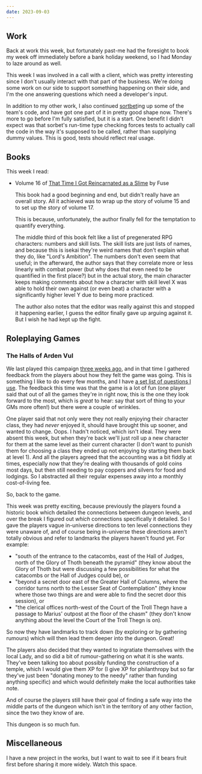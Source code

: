 ```yaml
---
date: 2023-09-03
---
```


## Work

Back at work this week, but fortunately past-me had the foresight to book my
week off immediately before a bank holiday weekend, so I had Monday to laze
around as well.

This week I was involved in a call with a client, which was pretty interesting
since I don't usually interact with that part of the business.  We're doing some
work on our side to support something happening on their side, and I'm the one
answering questions which need a developer's input.

In addition to my other work, I also continued [sortbet][]ing up some of the
team's code, and have got one part of it in pretty good shape now.  There's more
to go before I'm fully satisfied, but it is a start.  One benefit I didn't
expect was that sorbet's run-time type checking forces tests to actually call
the code in the way it's supposed to be called, rather than supplying dummy
values.  This is good, tests should reflect real usage.

[sortbet]: https://sorbet.org/


## Books

This week I read:

- Volume 16 of [That Time I Got Reincarnated as a Slime][] by Fuse

  This book had a good beginning and end, but didn't really have an overall
  story.  All it achieved was to wrap up the story of volume 15 and to set up
  the story of volume 17.
  
  This is because, unfortunately, the author finally fell for the temptation to
  quantify everything.
  
  The middle third of this book felt like a list of pregenerated RPG characters:
  numbers and skill lists.  The skill lists are just lists of names, and because
  this is isekai they're weird names that don't explain what they do, like
  "Lord's Ambition". The numbers don't even seem that useful; in the afterward,
  the author says that they correlate more or less linearly with combat power
  (but why does that even need to be quantified in the first place?) but in the
  actual story, the main character keeps making comments about how a character
  with skill level X was able to hold their own against (or even beat) a
  character with a significantly higher level Y due to being more practiced.
  
  The author also notes that the editor was really against this and stopped it
  happening earlier, I guess the editor finally gave up arguing against it.  But
  I wish he had kept up the fight.

[That Time I Got Reincarnated as a Slime]: https://en.wikipedia.org/wiki/That_Time_I_Got_Reincarnated_as_a_Slime

## Roleplaying Games

### The Halls of Arden Vul

We last played this campaign [three weeks ago][], and in that time I gathered
feedback from the players about how they felt the game was going.  This is
something I like to do every few months, and I have [a set list of questions I
use][].  The feedback this time was that the game is a lot of fun (one player
said that out of all the games they're in right now, this is the one they look
forward to the most, which is *great* to hear: say that sort of thing to your
GMs more often!) but there were a couple of wrinkles.

One player said that not only were they not really enjoying their character
class, they had *never* enjoyed it, should have brought this up sooner, and
wanted to change.  Oops.  I hadn't noticed, which isn't ideal.  They were absent
this week, but when they're back we'll just roll up a new character for them at
the same level as their current character (I don't want to punish them for
choosing a class they ended up not enjoying by starting them back at level 1).
And all the players agreed that the accounting was a bit fiddly at times,
especially now that they're dealing with thousands of gold coins most days, but
then still needing to pay coppers and silvers for food and lodgings.  So I
abstracted all their regular expenses away into a monthly cost-of-living fee.

So, back to the game.

This week was pretty exciting, because previously the players found a historic
book which detailed the connections between dungeon levels, and over the break I
figured out *which* connections specifically it detailed.  So I gave the players
vague in-universe directions to ten level connections they were unaware of, and
of course being in-universe these directions aren't totally obvious and refer to
landmarks the players haven't found yet.  For example:

- "south of the entrance to the catacombs, east of the Hall of Judges, north of
  the Glory of Thoth beneath the pyramid" (they know about the Glory of Thoth
  but were discussing a few possibilities for what the catacombs or the Hall of
  Judges could be), or
- "beyond a secret door east of the Greater Hall of Columns, where the corridor
  turns north to the Lesser Seat of Contemplation" (they know where those two
  things are and were able to find the secret door this session), or
- "the clerical offices north-west of the Court of the Troll Thegn have a
  passage to Marius' outpost at the floor of the chasm" (they don't know
  anything about the level the Court of the Troll Thegn is on).

So now they have landmarks to track down (by exploring or by gathering rumours)
which will then lead them deeper into the dungeon.  Great!

The players also decided that they wanted to ingratiate themselves with the
local Lady, and so did a bit of rumour-gathering on what it is she wants.
They've been talking too about possibly funding the construction of a temple,
which I would give them XP for (I give XP for philanthropy but so far they've
just been "donating money to the needy" rather than funding anything specific)
and which would definitely make the local authorities take note.

And of course the players still have their goal of finding a safe way into the
middle parts of the dungeon which isn't in the territory of any other faction,
since the two they know of are.

This dungeon is so much fun.

[three weeks ago]: notes/256.html
[a set list of questions I use]: https://www.lookwhattheshoggothdraggedin.com/post/mid-campaign-check-in.html


## Miscellaneous

I have a new project in the works, but I want to wait to see if it bears fruit
first before sharing it more widely.  Watch this space.
